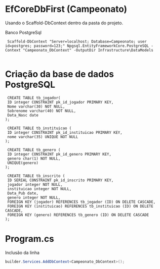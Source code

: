 # EfCoreDbFirst (Campeonato)

Usando o Scaffold-DbContext dentro da pasta do projeto.

Banco PostgreSql

```
 Scaffold-DbContext "Server=localhost; Database=Campeonato; user id=postgres; password=123;" Npgsql.EntityFrameworkCore.PostgreSQL -Context "Campeonato_DbContext" -OutputDir Infrastructure\DataModels
 
 ```

# Criação da base de dados PostgreSQL

```postgresql
 CREATE TABLE tb_jogador(
 ID integer CONSTRAINT pk_id_jogador PRIMARY KEY,
 Nome varchar(30) NOT NULL, 
 Sobrenome varchar(40) NOT NULL,
 Data_Nasc date
);

 CREATE TABLE tb_instituicao (
 ID integer CONSTRAINT pk_id_instituicao PRIMARY KEY,
 nome varchar(35) UNIQUE NOT NULL
);

 CREATE TABLE tb_genero (
 ID integer CONSTRAINT pk_id_genero PRIMARY KEY,
 genero char(1) NOT NULL,
 UNIQUE(genero)
);

 CREATE TABLE tb_inscrito (
 ID SERIAL CONSTRAINT pk_id_inscrito PRIMARY KEY,
 jogador integer NOT NULL,
 instituicao integer NOT NULL,
 Data_Pub date,
 genero integer NOT NULL,
 FOREIGN KEY (jogador) REFERENCES tb_jogador (ID) ON DELETE CASCADE,
 FOREIGN KEY (instituicao) REFERENCES tb_instituicao (ID) ON DELETE CASCADE,
 FOREIGN KEY (genero) REFERENCES tb_genero (ID) ON DELETE CASCADE
);

```

# Program.cs

Inclusão da linha

```c#
builder.Services.AddDbContext<Campeonato_DbContext>();
```
